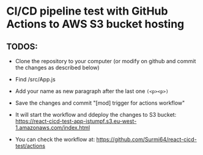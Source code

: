 # CI/CD pipeline test with GitHub Actions to AWS S3 bucket hosting

## TODOS:

- Clone the repository to your computer (or modify on github and commit the changes as described below)

- Find /src/App.js

- Add your name as new paragraph after the last one `(<p><p>)`

- Save the changes and commit "[mod] trigger for actions workflow"

- It will start the workflow and ddeploy the changes to S3 bucket: https://react-cicd-test-app-istumpf.s3.eu-west-1.amazonaws.com/index.html

- You can check the workflow at: https://github.com/Surmi64/react-cicd-test/actions
